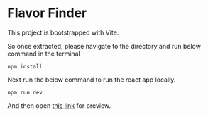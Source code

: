 # Flavor Finder

This project is bootstrapped with Vite.

So once extracted, please navigate to the directory and run below command in the terminal

`npm install`

Next run the below command to run the react app locally.

`npm run dev`

And then open [this link](http://localhost:5173/) for preview.
